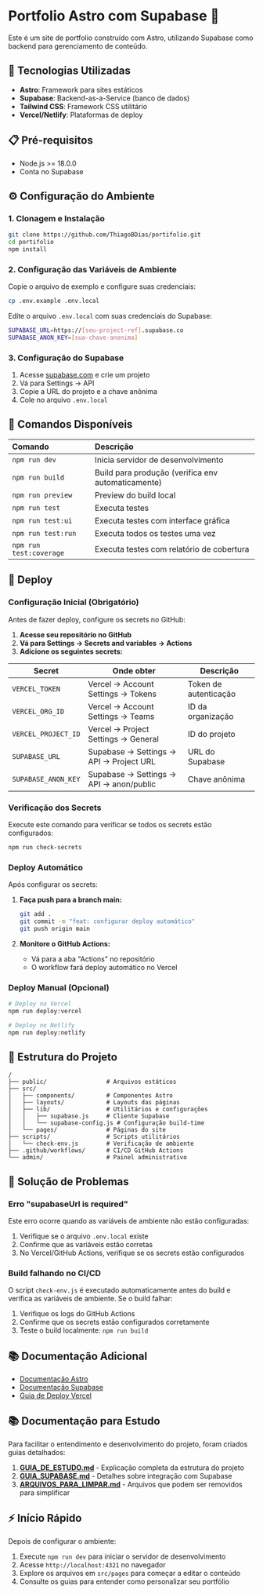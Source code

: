 # Portfolio Astro com Supabase 🌟

Este é um site de portfolio construído com Astro, utilizando Supabase como backend para gerenciamento de conteúdo.

## 🚀 Tecnologias Utilizadas

- **Astro**: Framework para sites estáticos
- **Supabase**: Backend-as-a-Service (banco de dados)
- **Tailwind CSS**: Framework CSS utilitário
- **Vercel/Netlify**: Plataformas de deploy

## 📋 Pré-requisitos

- Node.js >= 18.0.0
- Conta no Supabase

## ⚙️ Configuração do Ambiente

### 1. Clonagem e Instalação

```bash
git clone https://github.com/ThiagoBDias/portifolio.git
cd portifolio
npm install
```

### 2. Configuração das Variáveis de Ambiente

Copie o arquivo de exemplo e configure suas credenciais:

```bash
cp .env.example .env.local
```

Edite o arquivo `.env.local` com suas credenciais do Supabase:

```bash
SUPABASE_URL=https://[seu-project-ref].supabase.co
SUPABASE_ANON_KEY=[sua-chave-anonima]
```

### 3. Configuração do Supabase

1. Acesse [supabase.com](https://supabase.com) e crie um projeto
2. Vá para Settings → API
3. Copie a URL do projeto e a chave anônima
4. Cole no arquivo `.env.local`

## 🧞 Comandos Disponíveis

| Comando                   | Descrição                                           |
| :------------------------ | :-------------------------------------------------- |
| `npm run dev`             | Inicia servidor de desenvolvimento                  |
| `npm run build`           | Build para produção (verifica env automaticamente) |
| `npm run preview`         | Preview do build local                              |
| `npm run test`            | Executa testes                                      |
| `npm run test:ui`         | Executa testes com interface gráfica                |
| `npm run test:run`        | Executa todos os testes uma vez                     |
| `npm run test:coverage`   | Executa testes com relatório de cobertura           |

## 🚀 Deploy

### Configuração Inicial (Obrigatório)

Antes de fazer deploy, configure os secrets no GitHub:

1. **Acesse seu repositório no GitHub**
2. **Vá para Settings → Secrets and variables → Actions**
3. **Adicione os seguintes secrets:**

| Secret | Onde obter | Descrição |
|--------|------------|-----------|
| `VERCEL_TOKEN` | Vercel → Account Settings → Tokens | Token de autenticação |
| `VERCEL_ORG_ID` | Vercel → Account Settings → Teams | ID da organização |
| `VERCEL_PROJECT_ID` | Vercel → Project Settings → General | ID do projeto |
| `SUPABASE_URL` | Supabase → Settings → API → Project URL | URL do Supabase |
| `SUPABASE_ANON_KEY` | Supabase → Settings → API → anon/public | Chave anônima |

### Verificação dos Secrets

Execute este comando para verificar se todos os secrets estão configurados:

```bash
npm run check-secrets
```

### Deploy Automático

Após configurar os secrets:

1. **Faça push para a branch main:**
   ```bash
   git add .
   git commit -m "feat: configurar deploy automático"
   git push origin main
   ```

2. **Monitore o GitHub Actions:**
   - Vá para a aba "Actions" no repositório
   - O workflow fará deploy automático no Vercel

### Deploy Manual (Opcional)

```bash
# Deploy no Vercel
npm run deploy:vercel

# Deploy no Netlify
npm run deploy:netlify
```

## 📁 Estrutura do Projeto

```
/
├── public/                 # Arquivos estáticos
├── src/
│   ├── components/         # Componentes Astro
│   ├── layouts/            # Layouts das páginas
│   ├── lib/                # Utilitários e configurações
│   │   ├── supabase.js     # Cliente Supabase
│   │   └── supabase-config.js # Configuração build-time
│   └── pages/              # Páginas do site
├── scripts/                # Scripts utilitários
│   └── check-env.js        # Verificação de ambiente
├── .github/workflows/      # CI/CD GitHub Actions
└── admin/                  # Painel administrativo
```

## 🔧 Solução de Problemas

### Erro "supabaseUrl is required"

Este erro ocorre quando as variáveis de ambiente não estão configuradas:

1. Verifique se o arquivo `.env.local` existe
2. Confirme que as variáveis estão corretas
3. No Vercel/GitHub Actions, verifique se os secrets estão configurados

### Build falhando no CI/CD

O script `check-env.js` é executado automaticamente antes do build e verifica as variáveis de ambiente. Se o build falhar:

1. Verifique os logs do GitHub Actions
2. Confirme que os secrets estão configurados corretamente
3. Teste o build localmente: `npm run build`

## 📚 Documentação Adicional

- [Documentação Astro](https://docs.astro.build)
- [Documentação Supabase](https://supabase.com/docs)
- [Guia de Deploy Vercel](https://vercel.com/docs)

## 📚 Documentação para Estudo

Para facilitar o entendimento e desenvolvimento do projeto, foram criados guias detalhados:

1. **[GUIA_DE_ESTUDO.md](./GUIA_DE_ESTUDO.md)** - Explicação completa da estrutura do projeto
2. **[GUIA_SUPABASE.md](./GUIA_SUPABASE.md)** - Detalhes sobre integração com Supabase
3. **[ARQUIVOS_PARA_LIMPAR.md](./ARQUIVOS_PARA_LIMPAR.md)** - Arquivos que podem ser removidos para simplificar

## ⚡ Início Rápido

Depois de configurar o ambiente:

1. Execute `npm run dev` para iniciar o servidor de desenvolvimento
2. Acesse `http://localhost:4321` no navegador
3. Explore os arquivos em `src/pages` para começar a editar o conteúdo
4. Consulte os guias para entender como personalizar seu portfólio
